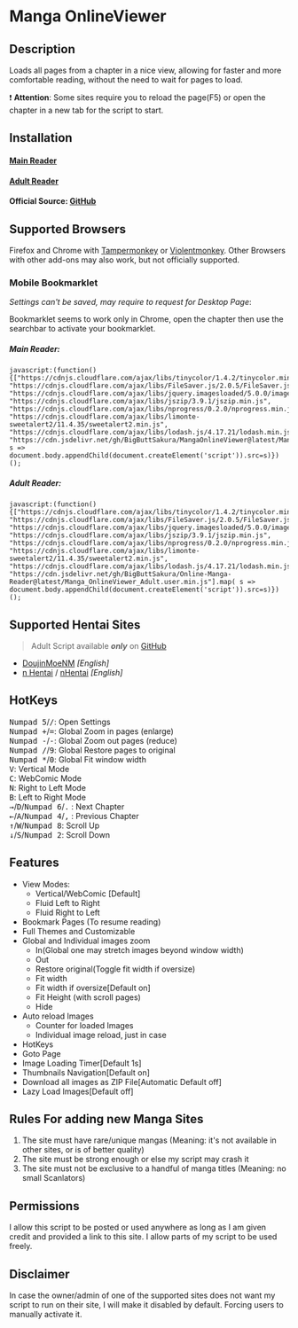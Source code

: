 # Manga OnlineViewer

## Description

Loads all pages from a chapter in a nice view, allowing for faster and more comfortable reading, without the need to wait for pages to load.


:exclamation: **Attention**: Some sites require you to reload the page(F5) or open the chapter in a new tab for the script to start.

## Installation

#### [Main Reader](https://github.com/BigButtSakura/Online-Manga-Reader/raw/master/Manga_OnlineViewer.user.js)

#### [Adult Reader](https://github.com/BigButtSakura/Online-Manga-Reader/raw/master/Manga_OnlineViewer_Adult.user.js)

#### Official Source: [GitHub](https://github.com/BigButtSakura/Online-Manga-Reader)

## Supported Browsers

Firefox and Chrome with [Tampermonkey](https://tampermonkey.net/) or [Violentmonkey](https://violentmonkey.github.io/). Other Browsers with other add-ons may also work, but not officially supported.

### Mobile Bookmarklet

_Settings can't be saved, may require to request for Desktop Page_:

Bookmarklet seems to work only in Chrome, open the chapter then use the searchbar to activate your bookmarklet.

##### Main Reader:

```JS
javascript:(function(){["https://cdnjs.cloudflare.com/ajax/libs/tinycolor/1.4.2/tinycolor.min.js", "https://cdnjs.cloudflare.com/ajax/libs/FileSaver.js/2.0.5/FileSaver.js", "https://cdnjs.cloudflare.com/ajax/libs/jquery.imagesloaded/5.0.0/imagesloaded.pkgd.min.js", "https://cdnjs.cloudflare.com/ajax/libs/jszip/3.9.1/jszip.min.js", "https://cdnjs.cloudflare.com/ajax/libs/nprogress/0.2.0/nprogress.min.js", "https://cdnjs.cloudflare.com/ajax/libs/limonte-sweetalert2/11.4.35/sweetalert2.min.js", "https://cdnjs.cloudflare.com/ajax/libs/lodash.js/4.17.21/lodash.min.js", "https://cdn.jsdelivr.net/gh/BigButtSakura/MangaOnlineViewer@latest/Manga_OnlineViewer.user.min.js"].map( s => document.body.appendChild(document.createElement('script')).src=s)})();
```

##### Adult Reader:

```JS
javascript:(function(){["https://cdnjs.cloudflare.com/ajax/libs/tinycolor/1.4.2/tinycolor.min.js", "https://cdnjs.cloudflare.com/ajax/libs/FileSaver.js/2.0.5/FileSaver.js", "https://cdnjs.cloudflare.com/ajax/libs/jquery.imagesloaded/5.0.0/imagesloaded.pkgd.min.js", "https://cdnjs.cloudflare.com/ajax/libs/jszip/3.9.1/jszip.min.js", "https://cdnjs.cloudflare.com/ajax/libs/nprogress/0.2.0/nprogress.min.js", "https://cdnjs.cloudflare.com/ajax/libs/limonte-sweetalert2/11.4.35/sweetalert2.min.js", "https://cdnjs.cloudflare.com/ajax/libs/lodash.js/4.17.21/lodash.min.js", "https://cdn.jsdelivr.net/gh/BigButtSakura/Online-Manga-Reader@latest/Manga_OnlineViewer_Adult.user.min.js"].map( s => document.body.appendChild(document.createElement('script')).src=s)})();
```

## Supported Hentai Sites

> Adult Script available **_only_** on [GitHub](https://github.com/BigButtSakura/Online-Manga-Reader)

- [DoujinMoeNM](https://doujins.com/) _[English]_
- [n Hentai](https://nhentai.uk/) / [nHentai](https://nhentai.website/) _[English]_


## HotKeys

<kbd class='dark'>Numpad 5</kbd>/<kbd class='dark'>/</kbd>: Open Settings<br/>
<kbd class='dark'>Numpad +</kbd>/<kbd class='dark'>=</kbd>: Global Zoom in pages (enlarge)<br/>
<kbd class='dark'>Numpad -</kbd>/<kbd class='dark'>-</kbd>: Global Zoom out pages (reduce)<br/>
<kbd class='dark'>Numpad /</kbd>/<kbd class='dark'>9</kbd>: Global Restore pages to original<br/>
<kbd class='dark'>Numpad \*</kbd>/<kbd class='dark'>0</kbd>: Global Fit window width<br/>
<kbd class='dark'>V</kbd>: Vertical Mode<br/>
<kbd class='dark'>C</kbd>: WebComic Mode<br/>
<kbd class='dark'>N</kbd>: Right to Left Mode<br/>
<kbd class='dark'>B</kbd>: Left to Right Mode<br/>
<kbd class='dark'>→</kbd>/<kbd class='dark'>D</kbd>/<kbd class='dark'>Numpad 6</kbd>/<kbd class='dark'>.</kbd> : Next Chapter<br/>
<kbd class='dark'>←</kbd>/<kbd class='dark'>A</kbd>/<kbd class='dark'>Numpad 4</kbd>/<kbd class='dark'>,</kbd> : Previous Chapter<br/>
<kbd class='dark'>↑</kbd>/<kbd class='dark'>W</kbd>/<kbd class='dark'>Numpad 8</kbd>: Scroll Up<br/>
<kbd class='dark'>↓</kbd>/<kbd class='dark'>S</kbd>/<kbd class='dark'>Numpad 2</kbd>: Scroll Down<br/>

## Features

-   View Modes:
    -   Vertical/WebComic [Default]
    -   Fluid Left to Right
    -   Fluid Right to Left
-   Bookmark Pages (To resume reading)
-   Full Themes and Customizable
-   Global and Individual images zoom
    -   In(Global one may stretch images beyond window width)
    -   Out
    -   Restore original(Toggle fit width if oversize)
    -   Fit width
    -   Fit width if oversize[Default on]
    -   Fit Height (with scroll pages)
    -   Hide
-   Auto reload Images
    -   Counter for loaded Images
    -   Individual image reload, just in case
-   HotKeys
-   Goto Page
-   Image Loading Timer[Default 1s]
-   Thumbnails Navigation[Default on]
-   Download all images as ZIP File[Automatic Default off]
-   Lazy Load Images[Default off]

## Rules For adding new Manga Sites

1. The site must have rare/unique mangas (Meaning: it's not available in other sites, or is of better quality)
2. The site must be strong enough or else my script may crash it
3. The site must not be exclusive to a handful of manga titles (Meaning: no small Scanlators)

## Permissions 

I allow this script to be posted or used anywhere as long as I am given credit and provided a link to this site. I allow parts of my script to be used freely.

## Disclaimer

In case the owner/admin of one of the supported sites does not want my script to run on their site, I will make it disabled by default. Forcing users to manually activate it.
